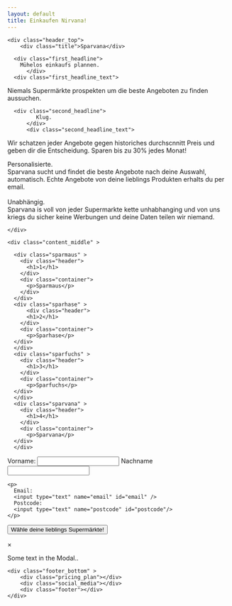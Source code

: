 ```yaml
---
layout: default
title: Einkaufen Nirvana!
---
```

<!--<img src="/assets/images/large_1.png" alt="" style="border:1px solid red; max-width:100%;height:auto;"> 
https://www.w3schools.com/code/tryit.asp?filename=GEVNXTYDI0Q9 

<img src="/assets/images/sparvana_logo_36.png" alt="">

			<form method="post" name="MyForm">
			<input type="text" name="name" id="name" />
			<input type="submit" name="send" id="send" value="send" />
			</form>
			
	<div class="sparmaus" ></div> 
	<div class="sparhase" ></div>
	<div class="sparfuchs" ></div>
	<div class="sparvana" ></div>

  <input type="submit" name="send" id="myBtn" value="Wähle deine lieblings Supermärkte!" />


-->
<style>
@font-face {
    font-family: 'restoraextralight-1';
    src: url('/assets/fonts/restoraextralight-1-webfont.woff2') format('woff2'),
         url('/assets/fonts/restoraextralight-1-webfont.woff') format('woff');
    font-weight: normal;
    font-style: normal;
</style>

<div class="grid-container">

	<div class="header_top"> 
		<div class="title">Sparvana</div>
		
      <div class="first_headline">
        Mühelos einkaufs plannen. 
		  </div>
      <div class="first_headline_text">
 Niemals Supermärkte prospekten um die beste Angeboten zu finden aussuchen.
	  	</div>
      
      <div class="second_headline">
			 Klug. 
		  </div>
		  <div class="second_headline_text">
Wir schatzen jeder Angebote gegen historiches durchscnnitt Preis und geben dir die Entscheidung. Sparen bis zu 30% jedes Monat! 
		  </div>
          <div class="third_headline">
 Personalisierte.
		  </div>
		  <div class="third_headline_text">
Sparvana sucht und findet die beste Angebote nach deine Auswahl, automatisch. Echte Angebote von deine lieblings Produkten erhalts du per email.
		  </div>      
    <div class="fourth_headline">
Unabhängig. 
		  </div>
		  <div class="fourth_headline_text">
Sparvana is voll von jeder Supermarkte kette unhabhanging und von uns kriegs du sicher keine Werbungen und deine Daten teilen wir niemand.  
		  </div> 

 
	</div>

	<div class="content_middle" >

      <div class="sparmaus" >
        <div class="header">
          <h1>1</h1>
        </div>
        <div class="container">
          <p>Sparmaus</p>
        </div>
      </div>
      <div class="sparhase" >
          <div class="header">
          <h1>2</h1>
        </div>
        <div class="container">
          <p>Sparhase</p>
      </div>
      </div>  
      <div class="sparfuchs" >
        <div class="header">
          <h1>3</h1>
        </div>
        <div class="container">
          <p>Sparfuchs</p>
      </div>
      </div>
      <div class="sparvana" >
        <div class="header">
          <h1>4</h1>
        </div>
        <div class="container">
          <p>Sparvana</p>
      </div>      
      </div>
<div class="mailing_list">
  <form method="post" name="MyForm">
    <p>
      Vorname:
      <input type="text" name="name" id="name" />
       Nachname
      <input type="text" name="name" id="name" />
    </p>

    <p>
      Email:
      <input type="text" name="email" id="email" />
      Postcode:
      <input type="text" name="postcode" id="postcode"/>
    </p>

   <button id="myBtn">Wähle deine lieblings Supermärkte!</button>     

<!-- The Modal -->
<div id="myModal" class="modal">
  <!-- Modal content -->
  <div class="modal-content">
    <span class="close">&times;</span>
    <p>Some text in the Modal..</p>
  </div>
</div>
        
  </form>
  </div>	
</div>

	<div class="footer_bottom" >
		<div class="pricing_plan"></div>
		<div class="social_media"></div>
		<div class="footer"></div>
	</div>
</div>

<!-- The core Firebase JS SDK is always required and must be listed first -->
<script src="https://www.gstatic.com/firebasejs/7.14.2/firebase-app.js"></script>

<!-- TODO: Add SDKs for Firebase products that you want to use
     https://firebase.google.com/docs/web/setup#available-libraries -->
<script src="https://www.gstatic.com/firebasejs/7.14.2/firebase-analytics.js"></script>
<script src="https://www.gstatic.com/firebasejs/7.14.2/firebase-firestore.js"></script>

<script>
  // Your web app's Firebase configuration
  var firebaseConfig = {
    apiKey: "AIzaSyDLKgD71AO7O9s7xGLQLYjJYlqJWiRf4yU",
    authDomain: "sparvana-firebase.firebaseapp.com",
    databaseURL: "https://sparvana-firebase.firebaseio.com",
    projectId: "sparvana-firebase",
    storageBucket: "sparvana-firebase.appspot.com",
    messagingSenderId: "1049047251963",
    appId: "1:1049047251963:web:982fcbb0c34bb3b6dde95e",
    measurementId: "G-FQDXJT12JN"
  };
  // Initialize Firebase
  firebase.initializeApp(firebaseConfig);
  firebase.analytics();
</script>
  

